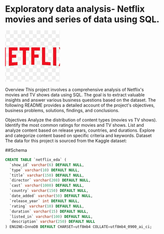 # Exploratory data analysis- Netflix movies and series of data using SQL.

![](https://github.com/priyadharshan344/SQL_Neyflix_EDA/blob/main/download%20(2).jpg)

Overview
This project involves a comprehensive analysis of Netflix's movies and TV shows data using SQL. The goal is to extract valuable insights and answer various business questions based on the dataset. The following README provides a detailed account of the project's objectives, business problems, solutions, findings, and conclusions.

Objectives
Analyze the distribution of content types (movies vs TV shows).
Identify the most common ratings for movies and TV shows.
List and analyze content based on release years, countries, and durations.
Explore and categorize content based on specific criteria and keywords.
Dataset
The data for this project is sourced from the Kaggle dataset:

##Schema
 
```sql
CREATE TABLE `netflix_eda` (
  `show_id` varchar(6) DEFAULT NULL,
  `type` varchar(10) DEFAULT NULL,
  `title` varchar(150) DEFAULT NULL,
  `director` varchar(208) DEFAULT NULL,
  `cast` varchar(1000) DEFAULT NULL,
  `country` varchar(150) DEFAULT NULL,
  `date_added` varchar(50) DEFAULT NULL,
  `release_year` int DEFAULT NULL,
  `rating` varchar(10) DEFAULT NULL,
  `duration` varchar(15) DEFAULT NULL,
  `listed_in` varchar(100) DEFAULT NULL,
  `description` varchar(250) DEFAULT NULL
) ENGINE=InnoDB DEFAULT CHARSET=utf8mb4 COLLATE=utf8mb4_0900_ai_ci;




